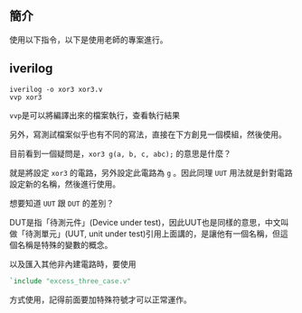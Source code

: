 ## 簡介
使用以下指令，以下是使用老師的專案進行。

## iverilog

```
iverilog -o xor3 xor3.v
vvp xor3
```

`vvp`是可以將編譯出來的檔案執行，查看執行結果

另外，寫測試檔案似乎也有不同的寫法，直接在下方創見一個模組，然後使用。

目前看到一個疑問是，`xor3 g(a, b, c, abc);` 的意思是什麼？

就是將設定 `xor3` 的電路，另外設定此電路為 `g` 。因此同理 `UUT` 用法就是針對電路設定新的名稱，然後進行使用。

想要知道 `UUT` 跟 `DUT` 的差別？

DUT是指「待測元件」(Device under test)，因此UUT也是同樣的意思，中文叫做「待測單元」(UUT, unit under test)引用上面講的，是讓他有一個名稱，但這個名稱是特殊的變數的概念。

以及匯入其他非內建電路時，要使用
```verilog
`include "excess_three_case.v"
```

方式使用，記得前面要加特殊符號才可以正常運作。
